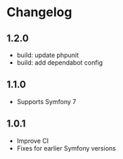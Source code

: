 # Changelog

## 1.2.0

* build: update phpunit
* build: add dependabot config

## 1.1.0

* Supports Symfony 7

## 1.0.1

* Improve CI
* Fixes for earlier Symfony versions